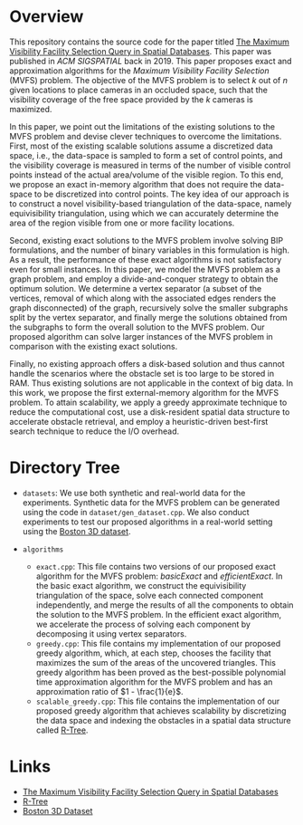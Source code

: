 # Overview
This repository contains the source code for the paper titled [The Maximum Visibility Facility Selection Query in Spatial Databases](https://drive.google.com/file/d/1DYdF3Uk-N_qtIRDsM4yWJiSLJB7zJQM9/view?usp=sharing). This paper was published in _ACM SIGSPATIAL_ back in 2019. This paper proposes exact and approximation algorithms for the _Maximum Visibility Facility Selection_ (MVFS) problem. The objective of the MVFS problem is to select $k$ out of $n$ given locations to place cameras in an occluded space, such that the visibility coverage of the free space provided by the $k$ cameras is maximized. 

In this paper, we point out the limitations of the existing solutions to the MVFS problem and devise clever techniques to overcome the limitations. First, most of the existing scalable solutions assume a discretized data space, i.e., the data-space is sampled to form a set of control points, and the visibility coverage is measured in terms of the number of visible control points instead of the actual area/volume of the visible region. To this end, we propose an exact in-memory algorithm that does not require the data-space to be discretized into control points. The key idea of our approach is to construct a novel visibility-based triangulation of the data-space, namely equivisibility triangulation, using which we can accurately determine the area of the region visible from one or more facility locations. 

Second, existing exact solutions to the MVFS problem involve solving BIP formulations, and the number of binary variables in this formulation is high. As a result, the performance of these exact algorithms is not satisfactory even for small instances. In this paper, we model the MVFS problem as a graph problem, and employ a divide-and-conquer strategy to obtain the optimum solution. We determine a vertex separator (a subset of the vertices, removal of which along with the associated edges renders the graph disconnected) of the graph, recursively solve the smaller subgraphs split by the vertex separator, and finally merge the solutions obtained from the subgraphs to form the overall solution to the MVFS problem. Our proposed algorithm can solve larger instances of the MVFS problem in comparison with the existing exact solutions.

Finally, no existing approach offers a disk-based solution and thus cannot handle the scenarios where the obstacle set is too large to be stored in RAM. Thus existing solutions are not applicable in the context of big data. In this work, we propose the first external-memory algorithm for the MVFS problem. To attain scalability, we apply a greedy approximate technique to reduce the computational cost, use a disk-resident spatial data structure to accelerate obstacle retrieval, and employ a heuristic-driven best-first search technique to reduce the I/O overhead.

# Directory Tree 

* `datasets`: We use both synthetic and real-world data for the experiments. Synthetic data for the MVFS problem can be generated using the code in `dataset/gen_dataset.cpp`. We also conduct experiments to test our proposed algorithms in a real-world setting using the [Boston 3D dataset](https://www.bostonplans.org/3d-data-maps).

* `algorithms`
  * `exact.cpp`: This file contains two versions of our proposed exact algorithm for the MVFS problem: _basicExact_ and _efficientExact_. In the basic exact algorithm, we construct the equivisibility triangulation of the space, solve each connected component independently, and merge the results of all the components to obtain the solution to the MVFS problem. In the efficient exact algorithm, we accelerate the process of solving each component by decomposing it using vertex separators.   
  * `greedy.cpp`: This file contains my implementation of our proposed greedy algorithm, which, at each step, chooses the facility that maximizes the sum of the areas of the uncovered triangles. This greedy algorithm has been proved as the best-possible polynomial time approximation algorithm for the MVFS problem and has an approximation ratio of $1 - \frac{1}{e}$.
  * `scalable_greedy.cpp`: This file contains the implementation of our proposed greedy algorithm that achieves scalability by discretizing the data space and indexing the obstacles in a spatial data structure called [R-Tree](https://en.wikipedia.org/wiki/R-tree). 



# Links

* [The Maximum Visibility Facility Selection Query in Spatial Databases](https://drive.google.com/file/d/1DYdF3Uk-N_qtIRDsM4yWJiSLJB7zJQM9/view?usp=sharing)
* [R-Tree](https://en.wikipedia.org/wiki/R-tree)
* [Boston 3D Dataset](https://www.bostonplans.org/3d-data-maps)



